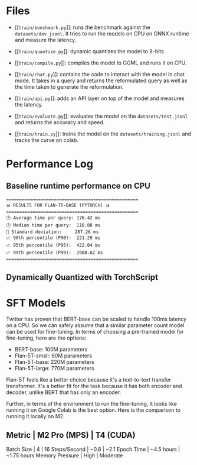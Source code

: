 Files
===============

- [[`train/benchmark.py`]]: runs the benchmark against the
  `datasets/dev.jsonl`. It tries to run the models on CPU on ONNX runtime and
  measure the latency. 

- [[`train/quantize.py`]]: dynamic quantizes the model to 8-bits.

- [[`train/compile.py`]]: compiles the model to GGML and runs it on CPU.

- [[`train/chat.py`]]: contains the code to interact with the model in chat
  mode. It takes in a query and returns the reformulated query as well as the
  time taken to generate the reformulation.

- [[`train/api.py`]]: adds an API layer on top of the model and measures the latency.

- [[`train/evaluate.py`]]: evaluates the model on the `datasets/test.jsonl` and
  returns the accuracy and speed.

- [[`train/train.py`]]: trains the model on the `datasets/training.jsonl` and
  tracks the curve on colab.


Performance Log
===============

Baseline runtime performance on CPU
-------------------------------------

```
==================================================
📊 RESULTS FOR FLAN-T5-BASE (PYTORCH) 📊
==================================================
🕒 Average time per query: 176.42 ms
🕒 Median time per query:  110.08 ms
📏 Standard deviation:     287.26 ms
📈 90th percentile (P90):  221.29 ms
📈 95th percentile (P95):  422.04 ms
📈 99th percentile (P99):  1908.62 ms
==================================================
```

Dynamically Quantized with TorchScript
---------------------------------------



SFT Models
===============

Twitter has proven that BERT-base can be scaled to handle 100ms latency on a
CPU. So we can safely assume that a similar parameter count model can be used
for fine-tuning. In terms of choosing a pre-trained model for fine-tuning, here
are the options:

- BERT-base: 100M parameters
- Flan-5T-small: 60M parameters
- Flan-5T-base: 220M parameters
- Flan-5T-large: 770M parameters

Flan-5T feels like a better choice because it's a text-to-text transfer
transformer. It's a better fit for the task because it has both encoder and
decoder, unlike BERT that has only an encoder.

Further, in terms of the environment to run the fine-tuning, it looks like
running it on Google Colab is the best option. Here is the comparison to
running it locally on M2.

Metric	        | M2 Pro (MPS)	| T4 (CUDA)
----------------------------------------------
Batch Size      |	4	        |   16
Steps/Second	|  ~0.8	        |   ~2.1
Epoch Time	    |  ~4.5 hours	|   ~1.75 hours
Memory Pressure	|  High         |   Moderate

